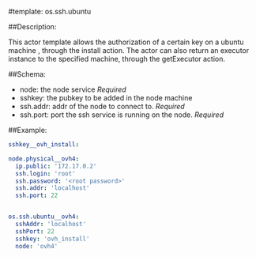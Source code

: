 #template: os.ssh.ubuntu

##Description:

This actor template allows the authorization of a certain key on a ubuntu machine , through the install action.
The actor can also return an executor instance to the specified machine, through the getExecutor action.

##Schema:
 - node: the node service  *Required*
 - sshkey: the pubkey to be added in the node machine
 - ssh.addr: addr of the node to connect to. *Required*
 - ssh.port: port the ssh service is running on the node. *Required*

##Example:
```yaml
sshkey__ovh_install:

node.physical__ovh4:
  ip.public: '172.17.0.2'
  ssh.login: 'root'
  ssh.password: '<root password>'
  ssh.addr: 'localhost'
  ssh.port: 22


os.ssh.ubuntu__ovh4:
  sshAddr: 'localhost'
  sshPort: 22
  sshkey: 'ovh_install'
  node: 'ovh4'

```

